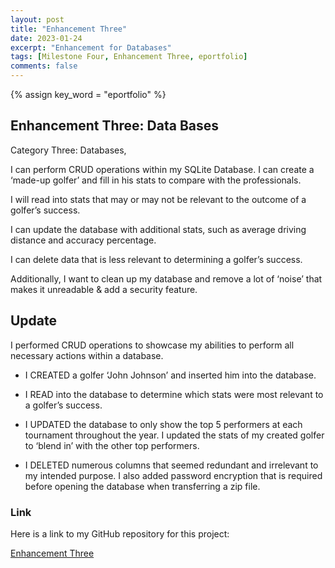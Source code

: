 ```yaml
---
layout: post
title: "Enhancement Three"
date: 2023-01-24
excerpt: "Enhancement for Databases"
tags: [Milestone Four, Enhancement Three, eportfolio]
comments: false
---
```

{% assign key_word = "eportfolio" %}
## Enhancement Three: Data Bases

Category Three: Databases, 

I can perform CRUD operations within my SQLite Database. I can create a ‘made-up golfer’ and fill in his stats to compare with the professionals.

I will read into stats that may or may not be relevant to the outcome of a golfer’s success.

I can update the database with additional stats, such as average driving distance and accuracy percentage.

I can delete data that is less relevant to determining a golfer’s success.  

Additionally, I want to clean up my database and remove a lot of ‘noise’ that makes it unreadable & add a security feature.

## Update

I performed CRUD operations to showcase my abilities to perform all necessary actions within a database. 

- I CREATED a golfer ‘John Johnson’ and inserted him into the database. 

- I READ into the database to determine which stats were most relevant to a golfer’s success. 

- I UPDATED the database to only show the top 5 performers at each tournament throughout the year. I updated the stats of my created golfer to ‘blend in’ with the other top performers. 

- I DELETED numerous columns that seemed redundant and irrelevant to my intended purpose. I also added password encryption that is required before opening the database when transferring a zip file.

### Link

Here is a link to my GitHub repository for this project:

[Enhancement Three](https://github.com/bryson1221/CapstoneDB) 
